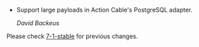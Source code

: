 *   Support large payloads in Action Cable's PostgreSQL adapter.

    *David Backeus*

Please check [7-1-stable](https://github.com/rails/rails/blob/7-1-stable/actioncable/CHANGELOG.md) for previous changes.
